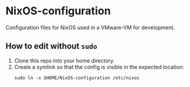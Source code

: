 # NixOS-configuration

Configuration files for NixOS used in a VMware-VM for development.

## How to edit without `sudo`

1. Clone this repo into your home directory.
2. Create a symlink so that the config is visible in the expected location:
   ```shell
   sudo ln -s $HOME/NixOS-configuration /etc/nixos
   ```
